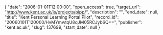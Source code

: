 {
  "date": "2006-01-01T12:00:00", 
  "open_access": true, 
  "target_url": "http://www.kent.ac.uk/is/projects/plpp/", 
  "description": "", 
  "end_date": null, 
  "title": "Kent Personal Learning Portal Pilot", 
  "record_id": "20060101T120000/HvMYmwtqU8qJM05RCJyb6Q==", 
  "publisher": "kent.ac.uk", 
  "slug": 137699, 
  "start_date": null
}

